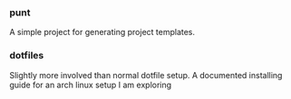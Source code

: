 ### punt

A simple project for generating project templates.

### dotfiles

Slightly more involved than normal dotfile setup.
A documented installing guide for an arch linux setup I am
exploring
